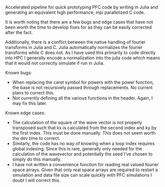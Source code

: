 Accelerated pipeline for quick prototyping PFC code by writing in Julia and generating an equivalent high performance, mpi parallelized C code. 

It is worth noting that there are a few bugs and edge cases that have not been worth the time to develop fixes for as they can be easily corrected after the fact.

Additionally, there is a conflict between the native handling of fourier transforms in Julia and C. Julia automatically normalizes the fourier transforms while C does not. As I have used this primarily to code directly into HPC I generally encode a normalization into the julia code which means that it would not correctly simulate if run in Julia.

Known bugs:
- When replacing the caret symbol for powers with the power function, the base is not recursively passed through replacements. No current plans to correct this.
- Not currently defining all the various functions in the header. Again, I may fix this later.

Known edge cases:
- The calculation of the square of the wave vector is not properly transposed such that kx is calculated from the second index and ky by the first index. This must be done manually. This does not seem worth the dev time to correct.
- Similarly, the code has no way of knowing when a loop index requires global indexing. Since this is rare, generally only needed for the calculation of the wavevector and potentially the seed I've chosen to simply do this manually.
- I have not written a convenience function for reading real valued fourier space arrays. Given that only real space arrays are required to restart a simulation and data file size can scale quickly with PFC simulations I doubt I will correct this.

